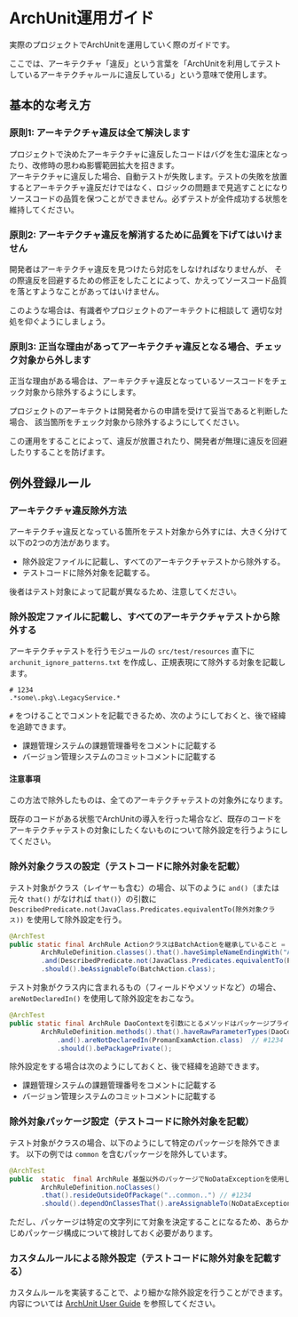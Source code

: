 # ArchUnit運用ガイド

実際のプロジェクトでArchUnitを運用していく際のガイドです。

ここでは、アーキテクチャ「違反」という言葉を「ArchUnitを利用してテストしているアーキテクチャルールに違反している」という意味で使用します。

## 基本的な考え方

### 原則1: アーキテクチャ違反は全て解決します

プロジェクトで決めたアーキテクチャに違反したコードはバグを生む温床となったり、改修時の思わぬ影響範囲拡大を招きます。  
アーキテクチャに違反した場合、自動テストが失敗します。テストの失敗を放置するとアーキテクチャ違反だけではなく、ロジックの問題まで見逃すことになりソースコードの品質を保つことができません。必ずテストが全件成功する状態を維持してください。

### 原則2: アーキテクチャ違反を解消するために品質を下げてはいけません

開発者はアーキテクチャ違反を見つけたら対応をしなければなりませんが、 その際違反を回避するための修正をしたことによって、かえってソースコード品質を落とすようなことがあってはいけません。

このような場合は、有識者やプロジェクトのアーキテクトに相談して 適切な対処を仰ぐようにしましょう。

### 原則3: 正当な理由があってアーキテクチャ違反となる場合、チェック対象から外します

正当な理由がある場合は、アーキテクチャ違反となっているソースコードをチェック対象から除外するようにします。

プロジェクトのアーキテクトは開発者からの申請を受けて妥当であると判断した場合、
該当箇所をチェック対象から除外するようにしてください。

この運用をすることによって、違反が放置されたり、開発者が無理に違反を回避したりすることを防げます。

## 例外登録ルール

### アーキテクチャ違反除外方法

アーキテクチャ違反となっている箇所をテスト対象から外すには、大きく分けて以下の2つの方法があります。

- 除外設定ファイルに記載し、すべてのアーキテクチャテストから除外する。
- テストコードに除外対象を記載する。

後者はテスト対象によって記載が異なるため、注意してください。

### 除外設定ファイルに記載し、すべてのアーキテクチャテストから除外する

アーキテクチャテストを行うモジュールの `src/test/resources` 直下に `archunit_ignore_patterns.txt` を作成し、正規表現にて除外する対象を記載します。

```
# 1234
.*some\.pkg\.LegacyService.*
```

`#` をつけることでコメントを記載できるため、次のようにしておくと、後で経緯を追跡できます。

- 課題管理システムの課題管理番号をコメントに記載する
- バージョン管理システムのコミットコメントに記載する

#### 注意事項

この方法で除外したものは、全てのアーキテクチャテストの対象外になります。

既存のコードがある状態でArchUnitの導入を行った場合など、既存のコードをアーキテクチャテストの対象にしたくないものについて除外設定を行うようにしてください。

### 除外対象クラスの設定（テストコードに除外対象を記載）

テスト対象がクラス（レイヤーも含む）の場合、以下のように `and()`（または元々 `that()` がなければ `that()`）の引数に `DescribedPredicate.not(JavaClass.Predicates.equivalentTo(除外対象クラス))` を使用して除外設定を行う。

``` java
@ArchTest
public static final ArchRule ActionクラスはBatchActionを継承していること =
        ArchRuleDefinition.classes().that().haveSimpleNameEndingWith("Action")
        .and(DescribedPredicate.not(JavaClass.Predicates.equivalentTo(PromanExampleAction.class)))  // #12345
        .should().beAssignableTo(BatchAction.class);
```

テスト対象がクラス内に含まれるもの（フィールドやメソッドなど）の場合、 `areNotDeclaredIn()` を使用して除外設定をおこなう。

``` java
@ArchTest
public static final ArchRule DaoContextを引数にとるメソッドはパッケージプライベートであること =
        ArchRuleDefinition.methods().that().haveRawParameterTypes(DaoContext.class)
            .and().areNotDeclaredIn(PromanExamAction.class)  // #1234
            .should().bePackagePrivate();
```

除外設定をする場合は次のようにしておくと、後で経緯を追跡できます。

- 課題管理システムの課題管理番号をコメントに記載する
- バージョン管理システムのコミットコメントに記載する

### 除外対象パッケージ設定（テストコードに除外対象を記載）

テスト対象がクラスの場合、以下のようにして特定のパッケージを除外できます。
以下の例では `common` を含むパッケージを除外しています。

```java
@ArchTest
public  static  final ArchRule 基盤以外のパッケージでNoDataExceptionを使用しているクラスがないこと =
        ArchRuleDefinition.noClasses()
        .that().resideOutsideOfPackage("..common..") // #1234
        .should().dependOnClassesThat().areAssignableTo(NoDataException.class);
```

ただし、パッケージは特定の文字列にて対象を決定することになるため、あらかじめパッケージ構成について検討しておく必要があります。

### カスタムルールによる除外設定（テストコードに除外対象を記載する）

カスタムルールを実装することで、より細かな除外設定を行うことができます。
内容については [ArchUnit User Guide](https://www.archunit.org/userguide/html/000_Index.html#_creating_custom_rules) を参照してください。